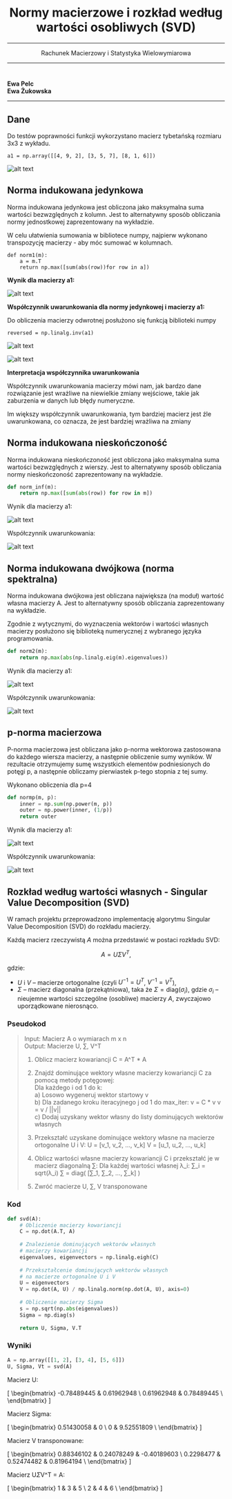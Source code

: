 # 







# 



# 




# <center> Normy macierzowe i rozkład według wartości osobliwych (SVD) </center>

---


<center> Rachunek Macierzowy i Statystyka Wielowymiarowa </center>

---
# 



# 


# 



# 



# 


# 


# 

# 


# 
# 

**Ewa Pelc**  
**Ewa Żukowska** 

***

## Dane

Do testów poprawności funkcji wykorzystano macierz tybetańską rozmiaru 3x3 z wykładu.

```{python}
a1 = np.array([[4, 9, 2], [3, 5, 7], [8, 1, 6]])
```
![alt text](im_ewa/matrix.png)

## Norma indukowana jedynkowa

Norma indukowana jedynkowa jest obliczona jako maksymalna suma wartości bezwzględnych z kolumn. Jest to alternatywny sposób obliczania normy jednostkowej zaprezentowany na wykładzie.

W celu ułatwienia sumowania w bibliotece numpy, najpierw wykonano transpozycję macierzy - aby móc sumować w kolumnach.

```{python}
def norm1(m):
    a = m.T
    return np.max([sum(abs(row))for row in a])
```

**Wynik dla macierzy a1:**

![alt text](im_ewa/norm1.png)


**Współczynnik uwarunkowania dla normy jedynkowej i macierzy a1:**

Do obliczenia macierzy odwrotnej posłużono się funkcją biblioteki numpy

```{python}
reversed = np.linalg.inv(a1)
```
![alt text](im_ewa/reversed_matrix.png)

![alt text](im_ewa/coef1.png)

**Interpretacja współczynnika uwarunkowania**

Współczynnik uwarunkowania macierzy mówi nam, jak bardzo dane rozwiązanie jest wrażliwe na niewielkie zmiany wejściowe, takie jak zaburzenia w danych lub błędy numeryczne.

Im większy współczynnik uwarunkowania, tym bardziej macierz jest źle uwarunkowana, co oznacza, że ​​jest bardziej wrażliwa na zmiany

## Norma indukowana nieskończoność

Norma indukowana nieskończoność jest obliczona jako maksymalna suma wartości bezwzględnych z wierszy. Jest to alternatywny sposób obliczania normy nieskończoność zaprezentowany na wykładzie.

```python
def norm_inf(m):
    return np.max([sum(abs(row)) for row in m])
```

Wynik dla macierzy a1:

![alt text](im_ewa/norm_inf.png)

Współczynnik uwarunkowania:

![alt text](im_ewa/coef_inf.png)

## Norma indukowana dwójkowa (norma spektralna)

Norma indukowana dwójkowa jest obliczana  największa (na moduł) wartość własna macierzy A. Jest to alternatywny sposób obliczania zaprezentowany na wykładzie.

Zgodnie z wytycznymi, do wyznaczenia wektorów i wartości własnych macierzy posłużono się biblioteką numerycznej z wybranego języka programowania.


```python
def norm2(m):
    return np.max(abs(np.linalg.eig(m).eigenvalues))
```

Wynik dla macierzy a1:

![alt text](im_ewa/norm2.png)

Współczynnik uwarunkowania:

![alt text](im_ewa/coef2.png)

## p-norma macierzowa

P-norma macierzowa jest obliczana jako p-norma wektorowa zastosowana do każdego wiersza macierzy, a następnie obliczenie sumy wyników. W rezultacie otrzymujemy sumę wszystkich elementów podniesionych do potęgi p, a następnie obliczamy pierwiastek p-tego stopnia z tej sumy.

Wykonano obliczenia dla p=4

```python
def normp(m, p):
    inner = np.sum(np.power(m, p))
    outer = np.power(inner, (1/p))
    return outer
```

Wynik dla macierzy a1:

![alt text](im_ewa/normp.png)

Współczynnik uwarunkowania:

![alt text](im_ewa/coefp.png)


## Rozkład według wartości własnych - Singular Value Decomposition (SVD)

W ramach projektu przeprowadzono implementację algorytmu Singular Value Decomposition (SVD) do rozkładu macierzy.

Każdą macierz rzeczywistą $A$ można przedstawić w postaci rozkładu SVD:

$$ A = U \Sigma V^T, $$

gdzie:

- $U$ i $V$ – macierze ortogonalne (czyli $U^{-1} = U^T$, $V^{-1} = V^T$),
- $\Sigma$ – macierz diagonalna (przekątniowa), taka że $\Sigma = \text{diag}(\sigma_i)$, gdzie $\sigma_i$ – nieujemne wartości szczególne (osobliwe) macierzy $A$, zwyczajowo uporządkowane nierosnąco.


### Pseudokod
> Input: Macierz A o wymiarach m x n \
> Output: Macierze U, ∑, V^T
>
> 1. Oblicz macierz kowariancji C = A^T * A
>
> 2. Znajdź dominujące wektory własne macierzy kowariancji C za pomocą metody potęgowej: \
   > Dla każdego i od 1 do k:\
     a) Losowo wygeneruj wektor startowy v\
     b) Dla zadanego kroku iteracyjnego j od 1 do max_iter:
          v = C * v
          v = v / ||v|| \
     c) Dodaj uzyskany wektor własny do listy dominujących wektorów własnych
> 3. Przekształć uzyskane dominujące wektory własne na macierze ortogonalne U i V:
   U = [v_1, v_2, ..., v_k]
   V = [u_1, u_2, ..., u_k]
> 4. Oblicz wartości własne macierzy kowariancji C i przekształć je w macierz diagonalną ∑:
   Dla każdej wartości własnej λ_i:
     ∑_i = sqrt(λ_i)
   ∑ = diag( [∑_1, ∑_2, ..., ∑_k] )
> 5. Zwróć macierze U, ∑, V transponowane
> 

### Kod


```python
def svd(A):
    # Obliczenie macierzy kowariancji
    C = np.dot(A.T, A)
    
    # Znalezienie dominujących wektorów własnych 
    # macierzy kowariancji
    eigenvalues, eigenvectors = np.linalg.eigh(C)
    
    # Przekształcenie dominujących wektorów własnych
    # na macierze ortogonalne U i V
    U = eigenvectors
    V = np.dot(A, U) / np.linalg.norm(np.dot(A, U), axis=0)
    
    # Obliczenie macierzy Sigma
    s = np.sqrt(np.abs(eigenvalues))
    Sigma = np.diag(s)
    
    return U, Sigma, V.T
```

### Wyniki

```python
A = np.array([[1, 2], [3, 4], [5, 6]])
U, Sigma, Vt = svd(A)
```

Macierz U:

\[
\begin{bmatrix}
-0.78489445 & 0.61962948 \\
0.61962948 & 0.78489445 \\
\end{bmatrix}
\]

Macierz Sigma:

\[
\begin{bmatrix}
0.51430058 & 0 \\
0 & 9.52551809 \\
\end{bmatrix}
\]

Macierz V transponowane:

\[
\begin{bmatrix}
0.88346102 & 0.24078249 & -0.40189603 \\
0.2298477 & 0.52474482 & 0.81964194 \\
\end{bmatrix}
\]

Macierz U*Σ*V^T = A:

\[
\begin{bmatrix}
1 & 3 & 5 \\
2 & 4 & 6 \\
\end{bmatrix}
\]

